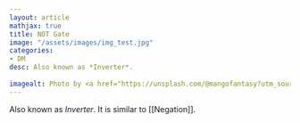 ```yaml
---
layout: article
mathjax: true
title: NOT Gate
image: "/assets/images/img_test.jpg"
categories:
- DM
desc: Also known as *Inverter*.
 
imagealt: Photo by <a href="https://unsplash.com/@mangofantasy?utm_source=unsplash&utm_medium=referral&utm_content=creditCopyText">Tim Johnson</a> on <a href="https://unsplash.com/s/photos/logic?utm_source=unsplash&utm_medium=referral&utm_content=creditCopyText">Unsplash</a>
---
```

Also known as *Inverter*.
It is similar to [[Negation]].